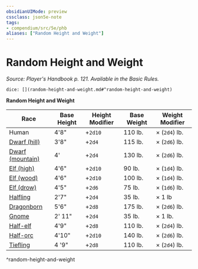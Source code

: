 ```yaml
---
obsidianUIMode: preview
cssclass: json5e-note
tags:
- compendium/src/5e/phb
aliases: ["Random Height and Weight"]
---
```

# Random Height and Weight
*Source: Player's Handbook p. 121. Available in the Basic Rules.* 

`dice: [](random-height-and-weight.md#^random-height-and-weight)`

**Random Height and Weight**

| Race | Base Height | Height Modifier | Base Weight | Weight Modifier |
|------|-------------|-----------------|-------------|-----------------|
| Human | 4'8" | +`2d10` | 110 lb. | × (`2d4`) lb. |
| [Dwarf (hill)](/compendium/races/dwarf-hill.md) | 3'8" | +`2d4` | 115 lb. | × (`2d6`) lb. |
| [Dwarf (mountain)](/compendium/races/dwarf-mountain.md) | 4' | +`2d4` | 130 lb. | × (`2d6`) lb. |
| [Elf (high)](/compendium/races/elf-high.md) | 4'6" | +`2d10` | 90 lb. | × (`1d4`) lb. |
| [Elf (wood)](/compendium/races/elf-wood.md) | 4'6" | +`2d10` | 100 lb. | × (`1d4`) lb. |
| [Elf (drow)](/compendium/races/elf-drow.md) | 4'5" | +`2d6` | 75 lb. | × (`1d6`) lb. |
| [Halfling](/compendium/races/halfling.md) | 2'7" | +`2d4` | 35 lb. | × 1 lb |
| [Dragonborn](/compendium/races/dragonborn.md) | 5'6" | +`2d8` | 175 lb. | × (`2d6`) lb. |
| [Gnome](/compendium/races/gnome.md) | 2' 11" | +`2d4` | 35 lb. | × 1 lb. |
| [Half-elf](/compendium/races/half-elf.md) | 4'9" | +`2d8` | 110 lb. | × (`2d4`) lb. |
| [Half-orc](/compendium/races/half-orc.md) | 4'10" | +`2d10` | 140 lb. | × (`2d6`) lb. |
| [Tiefling](/compendium/races/tiefling.md) | 4 '9" | +`2d8` | 110 lb. | × (`2d4`) lb. |
^random-height-and-weight